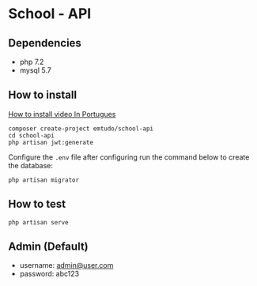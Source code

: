 # School - API

## Dependencies
  - php 7.2
  - mysql 5.7

## How to install

[How to install video In Portugues](https://www.youtube.com/watch?v=RHxsmFYcmIc)

```shell
composer create-project emtudo/school-api
cd school-api
php artisan jwt:generate
```

Configure the `.env` file after configuring run the command below to create the database:

```shell
php artisan migrator
```

## How to test

```shell
php artisan serve
```

## Admin (Default)

- username: admin@user.com
- password: abc123
